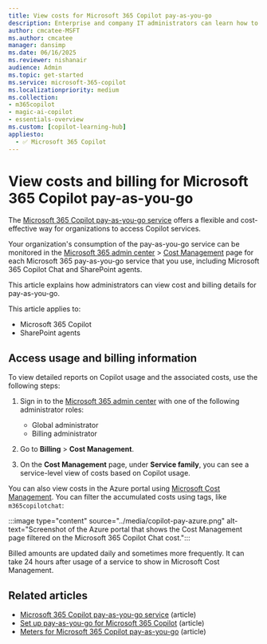 ```yaml
---
title: View costs for Microsoft 365 Copilot pay-as-you-go
description: Enterprise and company IT administrators can learn how to view billing and costs for pay-as-you-go for Microsoft 365 Copilot services in the Microsoft 365 admin center, including Microsoft 365 Copilot Chat.
author: cmcatee-MSFT
ms.author: cmcatee
manager: dansimp
ms.date: 06/16/2025
ms.reviewer: nishanair
audience: Admin
ms.topic: get-started
ms.service: microsoft-365-copilot
ms.localizationpriority: medium
ms.collection: 
- m365copilot
- magic-ai-copilot
- essentials-overview
ms.custom: [copilot-learning-hub]
appliesto:
  - ✅ Microsoft 365 Copilot
---
```


# View costs and billing for Microsoft 365 Copilot pay-as-you-go

The [Microsoft 365 Copilot pay-as-you-go service](overview.md) offers a flexible and cost-effective way for organizations to access Copilot services.

Your organization's consumption of the pay-as-you-go service can be monitored in the [Microsoft 365 admin center](https://admin.microsoft.com) > [Cost Management](/microsoft-365/commerce/use-cost-mgmt) page for each Microsoft 365 pay-as-you-go service that you use, including Microsoft 365 Copilot Chat and SharePoint agents.

This article explains how administrators can view cost and billing details for pay-as-you-go.

This article applies to:

- Microsoft 365 Copilot
- SharePoint agents

## Access usage and billing information

To view detailed reports on Copilot usage and the associated costs, use the following steps:

1. Sign in to the [Microsoft 365 admin center](https://admin.microsoft.com) with one of the following administrator roles:

    - Global administrator
    - Billing administrator

2. Go to **Billing** > **Cost Management**.
3. On the **Cost Management** page, under **Service family**, you can see a service-level view of costs based on Copilot usage.

You can also view costs in the Azure portal using [Microsoft Cost Management](/azure/cost-management-billing/costs/overview-cost-management). You can filter the accumulated costs using tags, like `m365copilotchat`:

:::image type="content" source="../media/copilot-pay-azure.png" alt-text="Screenshot of the Azure portal that shows the Cost Management page filtered on the Microsoft 365 Copilot Chat cost.":::

Billed amounts are updated daily and sometimes more frequently. It can take 24 hours after usage of a service to show in Microsoft Cost Management.

## Related articles

- [Microsoft 365 Copilot pay-as-you-go service](overview.md) (article)
- [Set up pay-as-you-go for Microsoft 365 Copilot](setup.md) (article)
- [Meters for Microsoft 365 Copilot pay-as-you-go](meters.md) (article)
